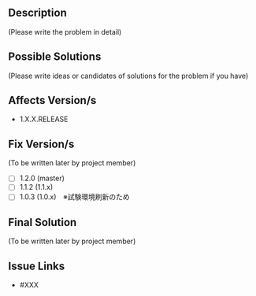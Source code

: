 ## Description
(Please write the problem in detail)

## Possible Solutions
(Please write ideas or candidates of solutions for the problem if you have)

## Affects Version/s
- 1.X.X.RELEASE

## Fix Version/s
(To be written later by project member)
- [ ] 1.2.0 (master)
- [ ] 1.1.2 (1.1.x)
- [ ] 1.0.3 (1.0.x)　※試験環境刷新のため

## Final Solution
(To be written later by project member)

## Issue Links
- #XXX
